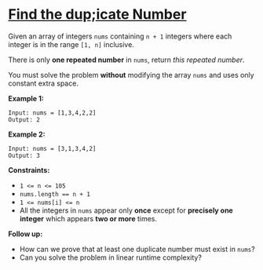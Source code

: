 <h1><a href="https://leetcode.com/problems/find-the-duplicate-number/">Find the dup;icate Number</a></h1>

Given an array of integers `nums` containing `n + 1` integers where each integer is in the range `[1, n]` inclusive.

There is only **one repeated number** in `nums`, return *this repeated number*.

You must solve the problem **without** modifying the array `nums` and uses only constant extra space.

**Example 1:**

```
Input: nums = [1,3,4,2,2]
Output: 2

```

**Example 2:**

```
Input: nums = [3,1,3,4,2]
Output: 3

```

**Constraints:**

- `1 <= n <= 105`
- `nums.length == n + 1`
- `1 <= nums[i] <= n`
- All the integers in `nums` appear only **once** except for **precisely one integer** which appears **two or more** times.

**Follow up:**

- How can we prove that at least one duplicate number must exist in `nums`?
- Can you solve the problem in linear runtime complexity?
